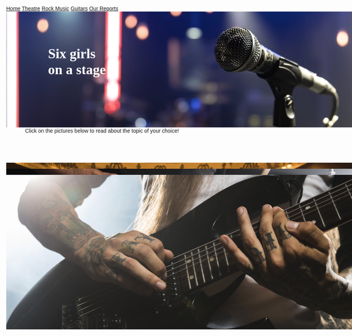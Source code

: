 
<html>
<head>

<title>6 girls on a stage</title>
<meta name="viewport" content="width=device-width, initial-scale=1">
<style>
body {
  margin: 0;
  font-family: Arial, Helvetica, sans-serif;
}

.topnav {
  overflow: hidden;
  background-color: #;
}

.topnav a {
  float: left;
  color: #;
  text-align: center;
  padding: 14px 16px;
  text-decoration: none;
  font-size: 17px;
}

.topnav a:hover {
  background-color: #ddd;
  color: black;
}

.topnav a.active {
  background-color: #990a00;
  color: white;
}
   h1 {
      color: #FFF;
      font-family: 'Playfair Display', serif;
      font-size: 36px;
      margin: 0;
    }
</style>
<style>
.container {
  position: relative;
  text-align: center;
  color: white;
}

.top-left {
  position: absolute;
  top: 90px;
  left: 110px;
}
</style>

<style>

.container {
  position: absolute;
  text-align: center;
  color: white;
}

.centered {
  position: absolute;
  top: 50%;
  left: 50%;
  transform: translate(-50%, -50%);
}

footer {
  background-color: #990a00;
  padding: 10px;
  text-align: left;
  color: white;
}

</style>
</head>
<body>

<div class="topnav">
  <a class="active" href="#home">Home</a>
  <a href="https://bella2402.github.io/Theatres-in-the-UK-and-Classical-Music/">Theatre</a>
  <a href="https://giuliam2.github.io/Exploring-the-rock-music-genre">Rock Music</a>
  <a href="https://bella2402.github.io/The-History-of-the-Guitar/">Guitars</a>
  <a href="https://giuliam2.github.io/Reports/">Our Reports</a>
</div>

<meta name="viewport" content="width=device-width, initial-scale=1">




<meta name="viewport" content="width=device-width, initial-scale=1">
<link rel="stylesheet" href="https://www.w3schools.com/w3css/4/w3.css">


<body>

<div class="container">
  <img src="progetto/pics/home-mic.jpg" alt="Snow" style="width:100%;">
  <div class="top-left"><h1 align="left"><span style="font-family:Georgia,serif">Six girls <br>on a stage</span></h1></div>

</div>





<div class="w3-container">
<br><br><br>
  <h1 align="center"><span style="font-family:Georgia,serif; color: black">A journey into the discovery of music</span></h1>
<br>
  <p align="center">If you are interested in <b>music</b>, then you are in the right place. We are 6 girls who have a dream: to spread our love for music. In this website you will find interesting news about various aspects of the musical world: from the classical theaters of England to the more strident rock music that travels around the world to the sound of a guitar. Let yourself get carried away by the lightness and at the same time the energy that music offers, on this journey that takes you around the world and stir unique emotions. <br>Explore our website with its sections divided by topic that will help you better understand what lies at the heart of music. <br>Click on the pictures below to read about the topic of your choice!
</p>

<br><br><br>

</div>



<div class="container">
  <a href="https://bella2402.github.io/Theatres-in-the-UK-and-Classical-Music/"><img src="progetto/pics/home-theater.jpg" alt="theatre" style="width:100%;">
  <div class="centered"><h2 align="center"><span style="font-family:Georgia,serif">Theatres and classical music</span></h2></div>
</div>
<br> 

<div class="container">
  <a href="https://giuliam2.github.io/Exploring-the-rock-music-genre/"><img src="progetto/pics/home-rock.jpg" alt="Rock Music" style="width:100%;">
  <div class="centered"><h2 align="center"><span style="font-family:Georgia,serif">Rock Music</span></h2></div>
</div>
<br>

<div class="container">
  <a href="https://bella2402.github.io/The-History-of-the-Guitar/"><img src="progetto/pics/home-guitar.jpg" alt="Guitar" style="width:100%;">
 
</div>
  </div>

<br>


<footer>
  <p>All rights reseved to the 6girls's project.</p>
</footer>

</body>
</html> 

